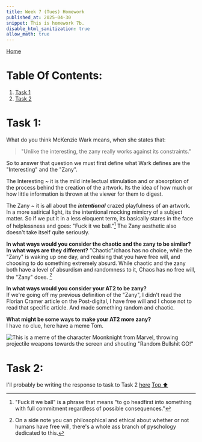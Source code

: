 ```yaml
---
title: Week 7 (Tues) Homework
published_at: 2025-04-30
snippet: This is homework 7b.
disable_html_sanitization: true
allow_math: true
---
```


[Home](https://cclanchublo6.deno.dev/)

# Table Of Contents:

1. [Task 1](#task-1)
2. [Task 2](#task-2)

# Task 1:

What do you think McKenzie Wark means, when she states that:

> "Unlike the interesting, the zany really works against its constraints."

So to answer that question we must first define what Wark defines are the "Interesting" and the "Zany".

The Interesting ~ it is the mild intellectual stimulation and or absorption of the process behind the creation of the artwork. Its the idea of how much or how little information is thrown at the viewer for them to digest.

The Zany ~ it is all about the **_intentional_** crazed playfulness of an artwork. In a more satirical light, its the intentional mocking mimicry of a subject matter. So if we put it in a less eloquent term, its basically stares in the face of helplessness and goes: "Fuck it we ball."[^1] The Zany aesthetic also doesn't take itself quite seriously.

**In what ways would you consider the chaotic and the zany to be similar? In what ways are they different?**
"Chaotic"/chaos has no choice, while the "Zany" is waking up one day, and realising that you have free will, and choosing to do something extremely absurd. While chaotic and the zany both have a level of absurdism and randomness to it, Chaos has no free will, the "Zany" does. [^2]

**In what ways would you consider your AT2 to be zany?**  
If we're going off my previous definition of the "Zany", I didn't read the Florian Cramer article on the Post-digital, I have free will and I chose not to read that specific article. And made something random and chaotic.

**What might be some ways to make your AT2 more zany?**  
I have no clue, here have a meme Tom.

![This is a meme of the character Moonknight from Marvel, throwing projectile weapons towards the screen and shouting "Random Bullshit GO!"](RandomBullshitGo!.jpeg)

# Task 2:

I'll probably be writing the response to task to Task 2 [here](#task-2)
[Top ⬆︎](#)

[^1]: "Fuck it we ball" is a phrase that means "to go headfirst into something with full commitment regardless of possible consequences."
[^2]: On a side note you can philosophical and ethical about whether or not humans have free will, there's a whole ass branch of pyschology dedicated to this.
